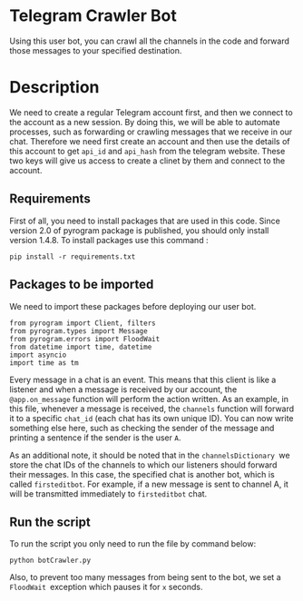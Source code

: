 # Telegram Crawler Bot
Using this user bot, you can crawl all the channels in the code and forward those messages to your specified destination.

# Description

We need to create a regular Telegram account first, and then we connect to the account as a new session. By doing this, we will be able to automate processes, such as forwarding or crawling messages that we receive in our chat. Therefore we need first create an account and then use the details of this account to get `api_id` and `api_hash` from the telegram website. These two keys will give us access to create a clinet by them and connect to the account.

## Requirements 

First of all, you need to install packages that are used in this code. Since version 2.0 of pyrogram package is published, you should only install version 1.4.8.
To install packages use this command :

```
pip install -r requirements.txt
```
## Packages to be imported

We need to import these packages before deploying our user bot.

```
from pyrogram import Client, filters
from pyrogram.types import Message
from pyrogram.errors import FloodWait
from datetime import time, datetime
import asyncio
import time as tm
```

Every message in a chat is an event. This means that this client is like a listener and when a message is received by our account, the `@app.on_message` function will perform the action written. As an example, in this file, whenever a message is received, the `channels` function will forward it to a specific `chat_id` (each chat has its own unique ID). You can now write something else here, such as checking the sender of the message and printing a sentence if the sender is the user `A`.

As an additional note, it should be noted that in the `channelsDictionary `we store the chat IDs of the channels to which our listeners should forward their messages. In this case, the specified chat is another bot, which is called `firsteditbot`. For example, if a new message is sent to channel A, it will be transmitted immediately to `firsteditbot` chat.

## Run the script

To run the script you only need to run the file by command below:

```
python botCrawler.py

```
Also, to prevent too many messages from being sent to the bot, we set a `FloodWait `exception which pauses it for `x` seconds.
